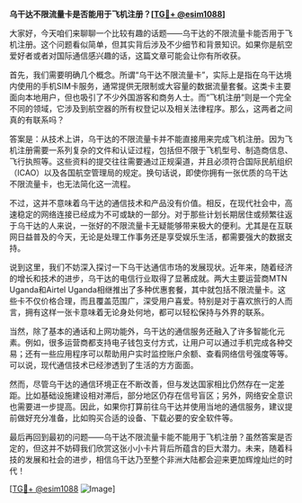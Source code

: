 **乌干达不限流量卡是否能用于飞机注册？[[TG💪+ @esim1088](https://t.me/s/esim1088)]**

大家好，今天咱们来聊聊一个比较有趣的话题——乌干达的不限流量卡能否用于飞机注册。这个问题看似简单，但其实背后涉及不少细节和背景知识。如果你是航空爱好者或者对国际通信感兴趣的话，这篇文章可能会让你有所收获。

首先，我们需要明确几个概念。所谓“乌干达不限流量卡”，实际上是指在乌干达境内使用的手机SIM卡服务，通常提供无限制或大容量的数据流量套餐。这类卡主要面向本地用户，但也吸引了不少外国游客和商务人士。而“飞机注册”则是一个完全不同的领域，它涉及到航空器的所有权登记以及相关法律程序。那么，这两者之间真的有联系吗？

答案是：从技术上讲，乌干达的不限流量卡并不能直接用来完成飞机注册。因为飞机注册需要一系列复杂的文件和认证过程，包括但不限于飞机型号、制造商信息、飞行执照等。这些资料的提交往往需要通过正规渠道，并且必须符合国际民航组织（ICAO）以及各国航空管理局的规定。换句话说，即使你拥有一张优质的乌干达不限流量卡，也无法简化这一流程。

不过，这并不意味着乌干达的通信技术和产品没有价值。相反，在现代社会中，高速稳定的网络连接已经成为不可或缺的一部分。对于那些计划长期居住或频繁往返于乌干达的人来说，一张好的不限流量卡无疑能够带来极大的便利。尤其是在互联网日益普及的今天，无论是处理工作事务还是享受娱乐生活，都需要强大的数据支持。

说到这里，我们不妨深入探讨一下乌干达通信市场的发展现状。近年来，随着经济的增长和技术的进步，乌干达的电信行业取得了显著成就。两大主要运营商MTN Uganda和Airtel Uganda相继推出了多种优惠套餐，其中就包括不限流量卡。这些卡不仅价格合理，而且覆盖范围广，深受用户喜爱。特别是对于喜欢旅行的人而言，拥有这样一张卡意味着无论身处何地，都可以轻松保持与外界的联系。

当然，除了基本的通话和上网功能外，乌干达的通信服务还融入了许多智能化元素。例如，很多运营商都支持电子钱包支付方式，让用户可以通过手机完成各种交易；还有一些应用程序可以帮助用户实时监控账户余额、查看网络信号强度等等。可以说，现代通信技术已经渗透到了生活的方方面面。

然而，尽管乌干达的通信环境正在不断改善，但与发达国家相比仍然存在一定差距。比如基础设施建设相对滞后，部分地区仍存在信号盲区；另外，网络安全意识也需要进一步提高。因此，如果你打算前往乌干达并使用当地的通信服务，建议提前做好充分准备，比如购买合适的设备、下载必要的安全软件等。

最后再回到最初的问题——乌干达不限流量卡能不能用于飞机注册？虽然答案是否定的，但这并不妨碍我们欣赏这张小小卡片背后所蕴含的巨大潜力。未来，随着科技的发展和社会的进步，相信乌干达乃至整个非洲大陆都会迎来更加辉煌灿烂的时代！

[[TG💪+ @esim1088](https://t.me/s/esim1088) ![Image](https://i.postimg.cc/4NQfJmqS/Snipaste-2025-05-13-00-14-12.png)]